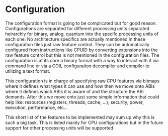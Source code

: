 # Configuration
The configuration format is going to be complicated but for good reason. Configurations are separated for different processing units separated heirarchly for binary, analog, quantum into the specifc processing units of each one. No architecture specifics are actually mentioned in these configuration files just raw feature control. They can be automatically configured from instructions like CPUID by converting extensions into the raw feature control but this is not mentioned in the configuration files. The configuration is at its core a binary format with a way to interact with it via command line or via a COIL configuration decompiler and compiler to utilizing a text format.

This configuration is in charge of specifying raw CPU features via bitmaps where it defines what types it can use and how then we move onto ABIs where it defines which ABIs it is aware of and the structure the ABI demands. After this we move onto just some simple information that could help like: resources (registers, threads, cache, ...), security, power, execution, performance, etc...

This short list of the features to be implemented may sum up why this is such a big task. This is listed mainly for CPU configurations but in the future support for other processing units will be supported.
